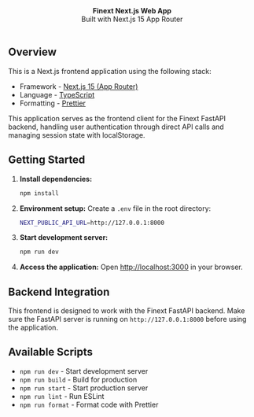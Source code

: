 <div align="center"><strong>Finext Next.js Web App</strong></div>
<div align="center">Built with Next.js 15 App Router</div>
<br />

## Overview

This is a Next.js frontend application using the following stack:

- Framework - [Next.js 15 (App Router)](https://nextjs.org)
- Language - [TypeScript](https://www.typescriptlang.org)
- Formatting - [Prettier](https://prettier.io)

This application serves as the frontend client for the Finext FastAPI backend, handling user authentication through direct API calls and managing session state with localStorage.

## Getting Started

1. **Install dependencies:**
   ```bash
   npm install
   ```

2. **Environment setup:**
   Create a `.env` file in the root directory:
   ```bash
   NEXT_PUBLIC_API_URL=http://127.0.0.1:8000
   ```

3. **Start development server:**
   ```bash
   npm run dev
   ```

4. **Access the application:**
   Open [http://localhost:3000](http://localhost:3000) in your browser.

## Backend Integration

This frontend is designed to work with the Finext FastAPI backend. Make sure the FastAPI server is running on `http://127.0.0.1:8000` before using the application.

## Available Scripts

- `npm run dev` - Start development server
- `npm run build` - Build for production
- `npm run start` - Start production server
- `npm run lint` - Run ESLint
- `npm run format` - Format code with Prettier